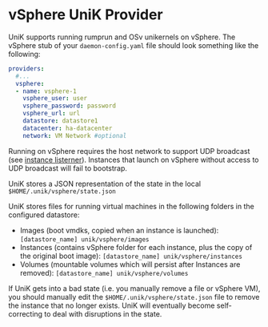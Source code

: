 # vSphere UniK Provider

UniK supports running rumprun and OSv unikernels on vSphere.
The vSphere stub of your `daemon-config.yaml` file should look something like the following:
```yaml
providers:
  #...
  vsphere:
  - name: vsphere-1
    vsphere_user: user
    vsphere_password: password
    vsphere_url: url
    datastore: datastore1
    datacenter: ha-datacenter
    network: VM Network #optional
```

Running on vSphere requires the host network to support UDP broadcast (see [instance listerner](../instance_listener.md)). Instances that launch on vSphere without access to UDP broadcast will fail to bootstrap.

UniK stores a JSON representation of the state in the local `$HOME/.unik/vsphere/state.json`

UniK stores files for running virtual machines in the following folders in the configured datastore:
* Images (boot vmdks, copied when an instance is launched): `[datastore_name] unik/vsphere/images`
* Instances (contains vSphere folder for each instance, plus the copy of the original boot image): `[datastore_name] unik/vsphere/instances`
* Volumes (mountable volumes which will persist after Instances are removed): `[datastore_name] unik/vsphere/volumes`

If UniK gets into a bad state (i.e. you manually remove a file or vSphere VM), you should manually edit the `$HOME/.unik/vsphere/state.json` file to remove the instance that no longer exists. UniK will eventually become self-correcting to deal with disruptions in the state.
